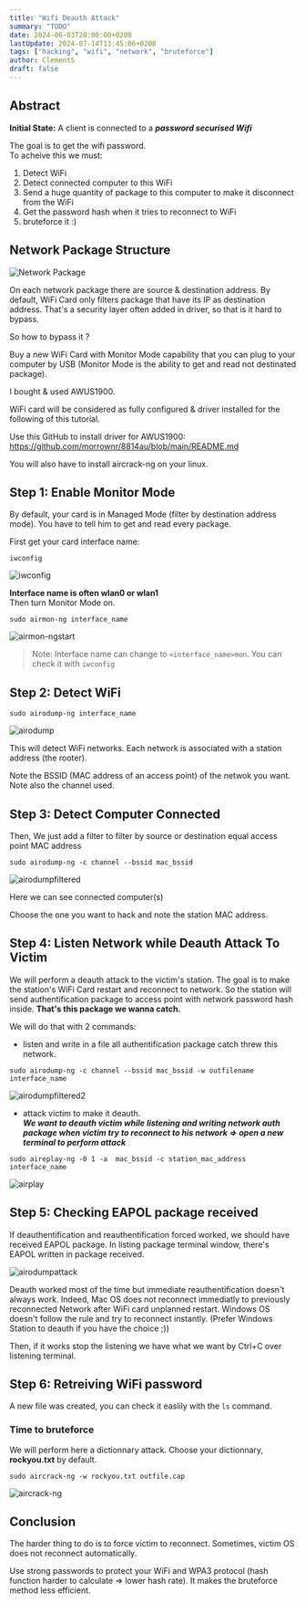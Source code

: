 ```yaml
---
title: "Wifi Deauth Attack"
summary: "TODO"
date: 2024-06-03T20:00:00+0200
lastUpdate: 2024-07-14T13:45:06+0200
tags: ["hacking", "wifi", "network", "bruteforce"]
author: ClementS
draft: false
---
```


## Abstract

**Initial State:** A client is connected to a ***password securised Wifi***

The goal is to get the wifi password.  
To acheive this we must:  
1) Detect WiFi
2) Detect connected computer to this WiFi
3) Send a huge quantity of package to this computer to make it disconnect from the WiFi
4) Get the password hash when it tries to reconnect to WiFi
5) bruteforce it :)

## Network Package Structure

![Network Package](ip_header.jpg)

On each network package there are source & destination address.
By default, WiFi Card only filters package that have its IP as destination address. That's a security layer often added in driver, so that is it hard to bypass.

So how to bypass it ?

Buy a new WiFi Card with Monitor Mode capability that you can plug to your computer by USB (Monitor Mode is the ability to get and read not destinated package).

I bought & used AWUS1900.

WiFi card will be considered as fully configured & driver installed for the following of this tutorial.

Use this GitHub to install driver for AWUS1900:  
https://github.com/morrownr/8814au/blob/main/README.md

You will also have to install aircrack-ng on your linux.

## Step 1: Enable Monitor Mode
By default, your card is in Managed Mode (filter by destination address mode). You have to tell him to get and read every package.

First get your card interface name:
```
iwconfig
```

![iwconfig](iwconfig.png)

**Interface name is often wlan0 or wlan1**  
Then turn Monitor Mode on.  


```
sudo airmon-ng interface_name
```

![airmon-ngstart](airmon-ngstart.png)

> Note: Interface name can change to `<interface_name>mon`. You can check it with `iwconfig`

## Step 2: Detect WiFi

```
sudo airodump-ng interface_name  
```
![airodump](airodump.png)

This will detect WiFi networks. Each network is associated with a station address (the rooter).

Note the BSSID (MAC address of an access point) of the netwok you want.
Note also the channel used.

## Step 3: Detect Computer Connected

Then, We just add a filter to filter by source or destination equal access point MAC address
```
sudo airodump-ng -c channel --bssid mac_bssid
```

![airodumpfiltered](airodumpfiltered.png)

Here we can see connected computer(s)

Choose the one you want to hack and note the station MAC address.

## Step 4: Listen Network while Deauth Attack To Victim

We will perform a deauth attack to the victim's station. The goal is to make the station's WiFi Card restart and reconnect to network. So the station will send authentification package to access point with network password hash inside. **That's this package we wanna catch.**

We will do that with 2 commands:  
- listen and write in a file all authentification package catch threw this network.
```
sudo airodump-ng -c channel --bssid mac_bssid -w outfilename interface_name 
```

![airodumpfiltered2](airodumpfiltered2.png)

- attack victim to make it deauth.  
***We want to deauth victim while listening and writing network auth package when victim try to reconnect to his network => open a new terminal to perform attack***
```
sudo aireplay-ng -0 1 -a  mac_bssid -c station_mac_address interface_name
```

![airplay](airplay.png)

## Step 5: Checking EAPOL package received

If deauthentification and reauthentification forced worked, we should have received EAPOL package. In listing package terminal window, there's EAPOL written in package received.

![airodumpattack](airodumpattack.png)

Deauth worked most of the time but immediate reauthentification doesn't always work. Indeed, Mac OS does not reconnect immediatly to previously reconnected Network after WiFi card unplanned restart. Windows OS doesn't follow the rule and try to reconnect instantly. (Prefer Windows Station to deauth if you have the choice ;))

Then, if it works stop the listening we have what we want by Ctrl+C over listening terminal.

## Step 6: Retreiving WiFi password

A new file was created, you can check it easlily with the `ls` command.

### Time to bruteforce

We will perform here a dictionnary attack.
Choose your dictionnary, **rockyou.txt** by default.

```
sudo aircrack-ng -w rockyou.txt outfile.cap
```

![aircrack-ng](aircrack-ng.png)

## Conclusion

The harder thing to do is to force victim to reconnect. Sometimes, victim OS does not reconnect automatically.  

Use strong passwords to protect your WiFi and WPA3 protocol (hash function harder to calculate => lower hash rate). It makes the bruteforce method less efficient.
